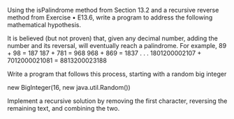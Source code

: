 Using the isPalindrome method from Section 13.2 and a recursive reverse method from
Exercise • E13.6, write a program to address the following mathematical hypothesis.

It is believed (but not proven) that, given any decimal number, adding the number and its reversal, will eventually reach a palindrome.
For example,
89 + 98 = 187
187 + 781 = 968
968 + 869 = 1837
. . .
1801200002107 + 7012000021081 = 8813200023188

Write a program that follows this process, starting with a random big integer

new BigInteger(16, new java.util.Random())

Implement a recursive solution by removing the first character, reversing the remaining text, and combining the two.
